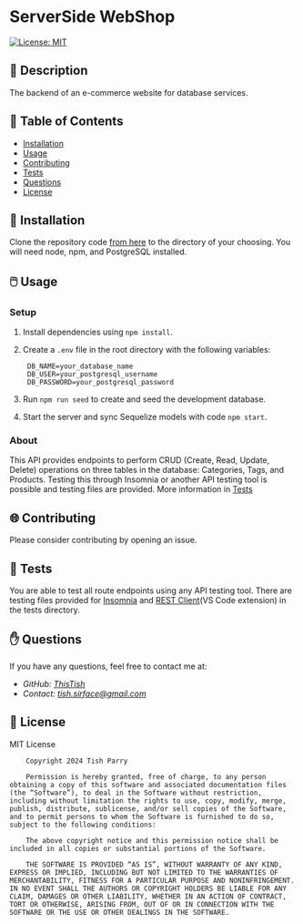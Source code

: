 # **ServerSide WebShop**


[![License: MIT](https://img.shields.io/badge/License-MIT-yellow.svg)](https://opensource.org/licenses/MIT)


## 📰 Description

The backend of an e-commerce website for database services.

## 🔎 Table of Contents

- [Installation](#installation)
- [Usage](#usage)
- [Contributing](#contributing)
- [Tests](#tests)
- [Questions](#questions)
- [License](#license)

## 💾 Installation <a id="installation"></a>

Clone the repository code [from here](https://github.com/ThisTish/ServerSideWebShop) to the directory of your choosing. You will need node, npm, and PostgreSQL installed.

## 🖱️ Usage <a id="usage"></a>


### Setup

1. Install dependencies using `npm install`.
2. Create a `.env` file in the root directory with the following variables:

		DB_NAME=your_database_name
		DB_USER=your_postgresql_username
		DB_PASSWORD=your_postgresql_password

3. Run ```npm run seed``` to create and seed the development database.


4. Start the server and sync Sequelize models with code ```npm start```.

### About


This API provides endpoints to perform CRUD (Create, Read, Update, Delete) operations on three tables in the database: Categories, Tags, and Products. Testing this through Insomnia or another API testing tool is possible and testing files are provided. More information in [Tests](#tests)

## 🌐 Contributing <a id="contributing"></a>


Please consider contributing by opening an issue.

## 🧪 Tests <a id="tests"></a>

You are able to test all route endpoints using any API testing tool.
There are testing files provided for [Insomnia](https://insomnia.rest/products/insomnia) and [REST Client](https://marketplace.visualstudio.com/items?itemName=humao.rest-client)(VS Code extension) in the tests directory.

## ✋ Questions <a id="questions"></a>


If you have any questions, feel free to contact me at:

- *GitHub: [ThisTish](https://github.com/ThisTish)*
- *Contact: tish.sirface@gmail.com*

## 🪪 License <a id="license"></a>

MIT License

        Copyright 2024 Tish Parry

        Permission is hereby granted, free of charge, to any person obtaining a copy of this software and associated documentation files (the “Software”), to deal in the Software without restriction, including without limitation the rights to use, copy, modify, merge, publish, distribute, sublicense, and/or sell copies of the Software, and to permit persons to whom the Software is furnished to do so, subject to the following conditions:
        
        The above copyright notice and this permission notice shall be included in all copies or substantial portions of the Software.
        
        THE SOFTWARE IS PROVIDED “AS IS”, WITHOUT WARRANTY OF ANY KIND, EXPRESS OR IMPLIED, INCLUDING BUT NOT LIMITED TO THE WARRANTIES OF MERCHANTABILITY, FITNESS FOR A PARTICULAR PURPOSE AND NONINFRINGEMENT. IN NO EVENT SHALL THE AUTHORS OR COPYRIGHT HOLDERS BE LIABLE FOR ANY CLAIM, DAMAGES OR OTHER LIABILITY, WHETHER IN AN ACTION OF CONTRACT, TORT OR OTHERWISE, ARISING FROM, OUT OF OR IN CONNECTION WITH THE SOFTWARE OR THE USE OR OTHER DEALINGS IN THE SOFTWARE.
